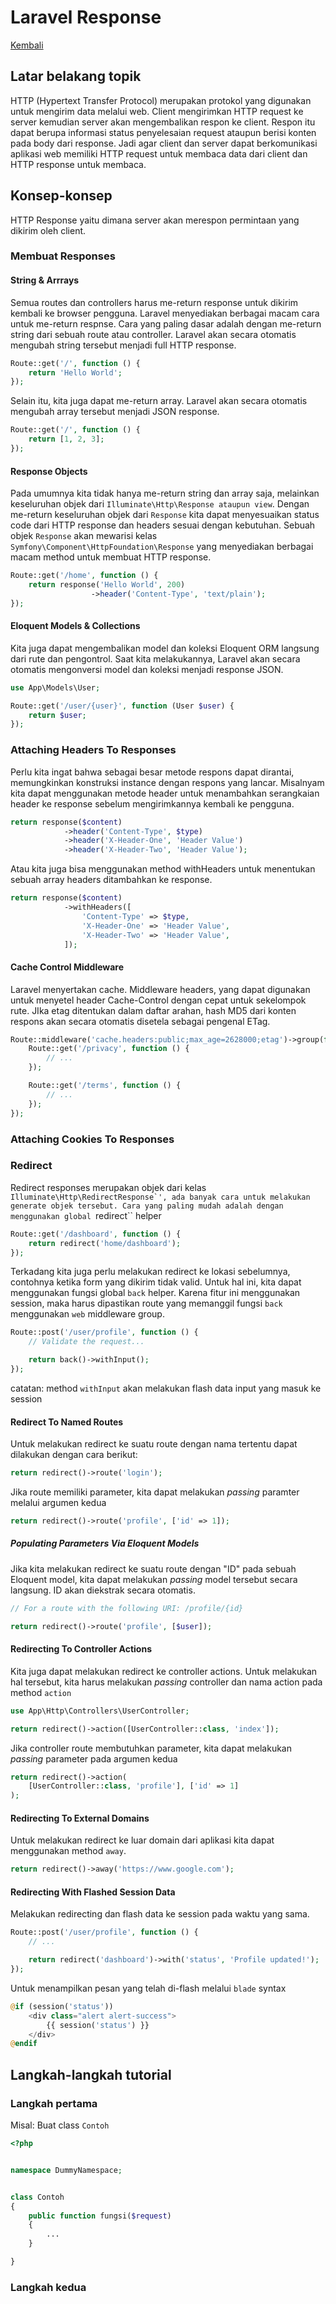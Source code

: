 # Laravel Response

[Kembali](readme.md)

## Latar belakang topik
HTTP (Hypertext Transfer Protocol) merupakan protokol yang digunakan untuk mengirim data melalui web. Client mengirimkan HTTP request ke server kemudian server akan mengembalikan respon ke client. Respon itu dapat berupa informasi status penyelesaian request ataupun berisi konten pada body dari response. Jadi agar client dan server dapat berkomunikasi aplikasi web memiliki HTTP request untuk membaca data dari client dan HTTP response untuk membaca.

## Konsep-konsep
HTTP Response yaitu dimana server akan merespon permintaan yang dikirim oleh client.
### Membuat Responses
#### String & Arrrays
Semua routes dan controllers harus me-return response untuk dikirim kembali ke browser pengguna. Laravel menyediakan berbagai macam cara untuk me-return respnse. Cara yang paling dasar adalah dengan me-return string dari sebuah route atau controller. Laravel akan secara otomatis mengubah string tersebut menjadi full HTTP response.

```php
Route::get('/', function () {
    return 'Hello World';
});
```
Selain itu, kita juga dapat me-return array. Laravel akan secara otomatis mengubah array tersebut menjadi JSON response.

```php
Route::get('/', function () {
    return [1, 2, 3];
});
```

#### Response Objects
Pada umumnya kita tidak hanya me-return string dan array saja, melainkan keseluruhan objek dari ``Illuminate\Http\Response ataupun view``. Dengan me-return keseluruhan objek dari ``Response`` kita dapat menyesuaikan status code dari HTTP response dan headers sesuai dengan kebutuhan. Sebuah objek ``Response`` akan mewarisi kelas ``Symfony\Component\HttpFoundation\Response`` yang menyediakan berbagai macam method untuk membuat HTTP response.

```php
Route::get('/home', function () {
    return response('Hello World', 200)
                  ->header('Content-Type', 'text/plain');
});
```

#### Eloquent Models & Collections
Kita juga dapat mengembalikan model dan koleksi Eloquent ORM langsung dari rute dan pengontrol. Saat kita melakukannya, Laravel akan secara otomatis mengonversi model dan koleksi menjadi response JSON. 

```php
use App\Models\User;

Route::get('/user/{user}', function (User $user) {
    return $user;
});
```  

### Attaching Headers To Responses
Perlu kita ingat bahwa sebagai besar metode respons dapat dirantai, memungkinkan konstruksi instance dengan respons yang lancar. Misalnyam kita dapat menggunakan metode header untuk menambahkan serangkaian header ke response sebelum mengirimkannya kembali ke pengguna.

```php
return response($content)
            ->header('Content-Type', $type)
            ->header('X-Header-One', 'Header Value')
            ->header('X-Header-Two', 'Header Value');
```

Atau kita juga bisa menggunakan method withHeaders untuk menentukan sebuah array headers ditambahkan ke response.

```php
return response($content)
            ->withHeaders([
                'Content-Type' => $type,
                'X-Header-One' => 'Header Value',
                'X-Header-Two' => 'Header Value',
            ]);
```

#### Cache Control Middleware
Laravel menyertakan cache. Middleware headers, yang dapat digunakan untuk menyetel header Cache-Control dengan cepat untuk sekelompok rute. JIka etag ditentukan dalam daftar arahan, hash MD5 dari konten respons akan secara otomatis disetela sebagai pengenal ETag.

```php
Route::middleware('cache.headers:public;max_age=2628000;etag')->group(function () {
    Route::get('/privacy', function () {
        // ...
    });

    Route::get('/terms', function () {
        // ...
    });
});
```

### Attaching Cookies To Responses




### Redirect
Redirect responses merupakan objek dari kelas ``Illuminate\Http\RedirectResponse`', ada banyak cara untuk melakukan generate objek tersebut. Cara yang paling mudah adalah dengan menggunakan global ``redirect`` helper
```php
Route::get('/dashboard', function () {
    return redirect('home/dashboard');
});
```
Terkadang kita juga perlu melakukan redirect ke lokasi sebelumnya, contohnya ketika form yang dikirim tidak valid. Untuk hal ini, kita dapat menggunakan fungsi global ``back`` helper. Karena fitur ini menggunakan session, maka harus dipastikan route yang memanggil fungsi ``back`` menggunakan ``web`` middleware group.
```php
Route::post('/user/profile', function () {
    // Validate the request...

    return back()->withInput();
});
```
catatan: method ``withInput`` akan melakukan flash data input yang masuk ke session 
#### Redirect To Named Routes
Untuk melakukan redirect ke suatu route dengan nama tertentu dapat dilakukan dengan cara berikut:
```php
return redirect()->route('login');
```
Jika route memiliki parameter, kita dapat melakukan <i>passing</i> paramter melalui argumen kedua 
```php
return redirect()->route('profile', ['id' => 1]);
```


##### Populating Parameters Via Eloquent Models
Jika kita melakukan redirect ke suatu route dengan "ID" pada sebuah Eloquent model, kita dapat melakukan <i>passing</i> model tersebut secara langsung. ID akan diekstrak secara otomatis.
```php
// For a route with the following URI: /profile/{id}

return redirect()->route('profile', [$user]);
```

#### Redirecting To Controller Actions
Kita juga dapat melakukan redirect ke controller actions. Untuk melakukan hal tersebut, kita harus melakukan <i>passing</i> controller dan nama action pada method ``action``
```php
use App\Http\Controllers\UserController;

return redirect()->action([UserController::class, 'index']);
```
Jika controller route membutuhkan parameter, kita dapat melakukan <i>passing</i> parameter pada argumen kedua 
```php
return redirect()->action(
    [UserController::class, 'profile'], ['id' => 1]
);
```

#### Redirecting To External Domains
Untuk melakukan redirect ke luar domain dari aplikasi kita dapat menggunakan method ``away``.
```php
return redirect()->away('https://www.google.com');
```

#### Redirecting With Flashed Session Data
Melakukan redirecting dan flash data ke session pada waktu yang sama.
```php
Route::post('/user/profile', function () {
    // ...

    return redirect('dashboard')->with('status', 'Profile updated!');
});
```
Untuk menampilkan pesan yang telah di-flash melalui ``blade`` syntax
```php
@if (session('status'))
    <div class="alert alert-success">
        {{ session('status') }}
    </div>
@endif
```

## Langkah-langkah tutorial

### Langkah pertama

Misal: Buat class `Contoh`

```php
<?php


namespace DummyNamespace;


class Contoh
{
    public function fungsi($request)
    {
        ...
    }

}
```

### Langkah kedua
